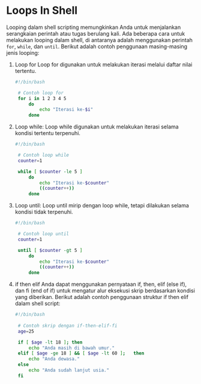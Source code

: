 # Loops In Shell

Looping dalam shell scripting memungkinkan Anda untuk menjalankan serangkaian perintah atau tugas berulang kali. Ada beberapa cara untuk melakukan looping dalam shell, di antaranya adalah menggunakan perintah `for`, `while`, dan `until`. Berikut adalah contoh penggunaan masing-masing jenis looping:

1. Loop for
   Loop for digunakan untuk melakukan iterasi melalui daftar nilai tertentu.

   ```sh
   #!/bin/bash

    # Contoh loop for
    for i in 1 2 3 4 5
        do
            echo "Iterasi ke-$i"
        done


2. Loop while:
   Loop while digunakan untuk melakukan iterasi selama kondisi tertentu terpenuhi.
   ```sh
   #!/bin/bash

    # Contoh loop while
    counter=1

    while [ $counter -le 5 ]
        do
            echo "Iterasi ke-$counter"
            ((counter++))
        done

3. Loop until:
   Loop until mirip dengan loop while, tetapi dilakukan selama kondisi tidak terpenuhi.
   ```sh
   #!/bin/bash

    # Contoh loop until
    counter=1

    until [ $counter -gt 5 ]
        do
            echo "Iterasi ke-$counter"
            ((counter++))
        done
4. if then elif 
   Anda dapat menggunakan pernyataan if, then, elif (else if), dan fi (end of if) untuk mengatur alur eksekusi skrip berdasarkan kondisi yang diberikan. Berikut adalah contoh penggunaan struktur if then elif dalam shell script:
   ```sh
   #!/bin/bash
    
    # Contoh skrip dengan if-then-elif-fi
    age=25

    if [ $age -lt 18 ]; then
        echo "Anda masih di bawah umur."
    elif [ $age -ge 18 ] && [ $age -lt 60 ];   then
        echo "Anda dewasa."
    else
        echo "Anda sudah lanjut usia."
    fi
    ```

